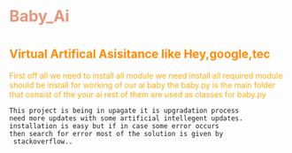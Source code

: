 <!DOCTYPE html>
<html lang="en">
<head>
    <meta charset="UTF-8">
    <meta http-equiv="X-UA-Compatible" content="IE=edge">
    <meta name="viewport" content="width=device-width, initial-scale=1.0">
   
</head>

<body >
   <h1 style="color: darksalmon;"> Baby_Ai<h1>
<h2 style="color: darkorange;">Virtual Artifical Asisitance like Hey,google,tec</h2>
<p style="color: rgba(255, 166, 0, 0.938);">
    First off all we need to install all module we need install 
    all required module should be install for working of our ai baby 
    the baby.py is the main folder that consist of the your ai
    rest of them are used as classes for baby.py 
    
    This project is being in upagate it is upgradation process 
    need more updates with some artificial intellegent updates.
    installation is easy but if in case some error occurs 
    then search for error most of the solution is given by 
     stackoverflow.. 
</p>
</body>
</html>
